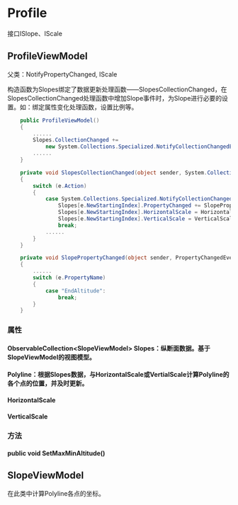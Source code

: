 # Profile

接口ISlope、IScale

## ProfileViewModel

父类：NotifyPropertyChanged, IScale

构造函数为Slopes绑定了数据更新处理函数——SlopesCollectionChanged，在SlopesCollectionChanged处理函数中增加Slope事件时，为Slope进行必要的设置。如：绑定属性变化处理函数，设置比例等。

```c#
    public ProfileViewModel()
    {
		......
        Slopes.CollectionChanged += 
            new System.Collections.Specialized.NotifyCollectionChangedEventHandler(SlopesCollectionChanged);
        ......
    }
```
```c#
    private void SlopesCollectionChanged(object sender, System.Collections.Specialized.NotifyCollectionChangedEventArgs e)
    {
        switch (e.Action)
        {
            case System.Collections.Specialized.NotifyCollectionChangedAction.Add:
                Slopes[e.NewStartingIndex].PropertyChanged += SlopePropertyChanged;
                Slopes[e.NewStartingIndex].HorizontalScale = HorizontalScale;
                Slopes[e.NewStartingIndex].VerticalScale = VerticalScale;
                break;
            ......
        }
    }
```
```c#
    private void SlopePropertyChanged(object sender, PropertyChangedEventArgs e)
    {
		......
        switch (e.PropertyName)
        {
            case "EndAltitude":
                break;
        }
    }
```
### 属性

#### ObservableCollection\<SlopeViewModel> Slopes：纵断面数据。基于SlopeViewModel的视图模型。

#### Polyline：根据Slopes数据，与HorizontalScale或VertialScale计算Polyline的各个点的位置，并及时更新。

#### HorizontalScale

#### VerticalScale

### 方法

#### public void SetMaxMinAltitude()



## SlopeViewModel

在此类中计算Polyline各点的坐标。

